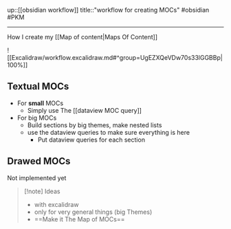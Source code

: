 up::[[obsidian workflow]]
title::"workflow for creating MOCs"
#obsidian #PKM

----
How I create my [[Map of content|Maps Of Content]]

![[Excalidraw/workflow.excalidraw.md#^group=UgEZXQeVDw70s33lGGBBp|100%]]

## Textual MOCs
 - For **small** MOCs
     - Simply use The [[dataview MOC query]]
 - For big MOCs
     - Build sections by big themes, make nested lists
     - use the dataview queries to make sure everything is here
         - Put dataview queries for each section

## Drawed MOCs
Not implemented yet

> [!note] Ideas
>  - with excalidraw
>  - only for very general things (big Themes)
>  - ==Make it The Map of MOCs==


